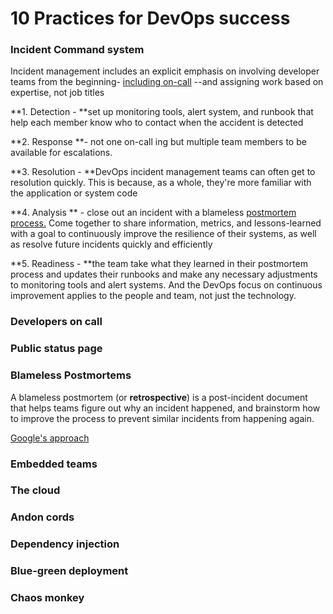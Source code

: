 # 10 Practices for DevOps success

### Incident Command system

Incident management includes an explicit emphasis on involving developer teams from the beginning- [including on-call](10-practices-for-devops-success.md#developers-on-call) --and assigning work based on expertise, not job titles

**1. Detection  - **set up monitoring tools, alert system, and runbook that help each member know who to contact when the accident is detected

**2. Response **- not one on-call ing but multiple team members to be available for escalations.

**3. Resolution - **DevOps incident management teams can often get to resolution quickly. This is because, as a whole, they're more familiar with the application or system code

**4. Analysis  ** - close out an incident with a blameless [postmortem process.](10-practices-for-devops-success.md#blameless-postmortems) Come together to share information, metrics, and lessons-learned with a goal to continuously improve the resilience of their systems, as well as resolve future incidents quickly and efficiently

**5. Readiness - **the team take what they learned in their postmortem process and updates their runbooks and make any necessary adjustments to monitoring tools and alert systems. And the DevOps focus on continuous improvement applies to the people and team, not just the technology.

### Developers on call

### Public status page

### Blameless Postmortems&#x20;

A blameless postmortem (or **retrospective**) is a post-incident document that helps teams figure out why an incident happened, and brainstorm how to improve the process to prevent similar incidents from happening again.

[Google's approach](https://sre.google/sre-book/postmortem-culture/)

### Embedded teams

### The cloud

### Andon cords

### Dependency injection

### Blue-green deployment

### Chaos monkey
